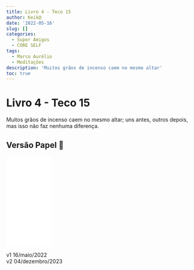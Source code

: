 ```yaml
---
title: Livro 4 - Teco 15
author: Keik@
date: '2022-05-16'
slug: []
categories:
  - Super Amigos
  - CORE SELF
tags:
  - Marco Aurélio
  - Meditações
description: 'Muitos grãos de incenso caem no mesmo altar'
toc: true
---
```


# Livro 4 - Teco 15

Muitos grãos de incenso caem no mesmo altar; uns antes, outros depois, mas isso não faz nenhuma diferença.

## Versão Papel :book:
<iframe style="width:120px;height:240px;" marginwidth="0" marginheight="0" scrolling="no" frameborder="0" src="//ws-na.amazon-adsystem.com/widgets/q?ServiceVersion=20070822&OneJS=1&Operation=GetAdHtml&MarketPlace=BR&source=ss&ref=as_ss_li_til&ad_type=product_link&tracking_id=mundodekeika-20&language=pt_BR&marketplace=amazon&region=BR&placement=B092FVY4BB&asins=B092FVY4BB&linkId=37c5ec14221f61f811029aa88b520891&show_border=true&link_opens_in_new_window=true"></iframe>

v1 16/maio/2022  
v2 04/dezembro/2023  

